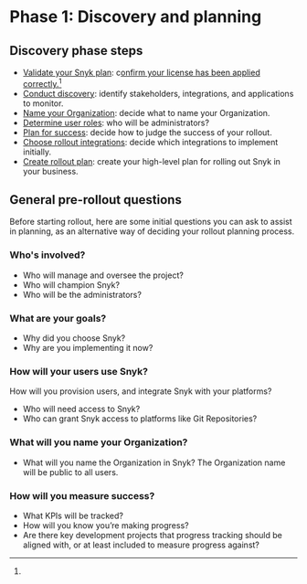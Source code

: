 # Phase 1: Discovery and planning



## Discovery phase steps&#x20;

* [Validate your Snyk plan](validate-your-snyk-plan.md): c[onfirm your license has been applied correctly.](#user-content-fn-1)[^1]
* [Conduct discovery](discovery.md): identify stakeholders, integrations, and applications to monitor.
* [Name your  Organization](name-your-organization.md): decide what to name your Organization.
* [Determine user roles](determine-user-roles.md): who will be administrators?
* [Plan for success](plan-for-success.md): decide how to judge the success of your rollout.&#x20;
* [Choose rollout integrations](choose-rollout-integrations.md): decide which integrations to implement initially.
* [Create rollout plan](create-rollout-plan.md): create your high-level plan for rolling out Snyk in your business.

## General pre-rollout questions

Before starting rollout, here are some initial questions you can ask to assist in planning, as an alternative way of deciding your rollout planning process.

### Who's involved?

* Who will manage and oversee the project?
* Who will champion Snyk?
* Who will be the administrators?

### What are your goals?

* Why did you choose Snyk?&#x20;
* Why are you implementing it now?

### How will your users use Snyk?&#x20;

How will you provision users, and integrate Snyk with your platforms?

* Who will need access to Snyk?&#x20;
* Who can grant Snyk access to platforms like Git Repositories?

### What will you name your Organization?

* What will you name the Organization in Snyk? The Organization name will be public to all users.

### How will you measure success?&#x20;

* What KPIs will be tracked?
* How will you know you’re making progress?
* Are there key development projects that progress tracking should be aligned with, or at least included to measure progress against?

[^1]: 
